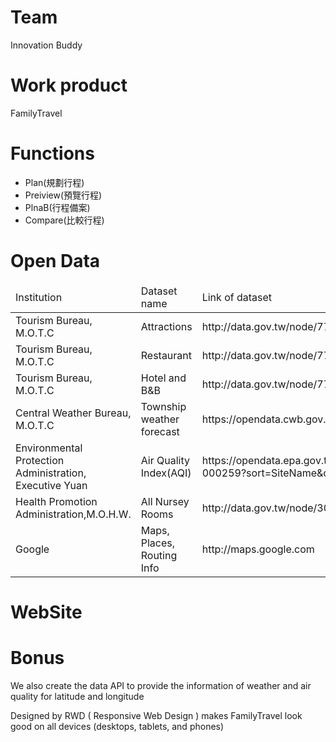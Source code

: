 <h1>Team</h1>Innovation Buddy

<h1>Work product</h1>FamilyTravel

<h1>Functions</h1>
<ul>
<li>Plan(規劃行程)</li>
<li>Preiview(預覽行程)</li>
<li>PlnaB(行程備案)</li>
<li>Compare(比較行程)</li>
</ul>

<h1>Open Data</h1>
<table>
<thead>
<tr>
<td>Institution</td><td>Dataset name</td><td>Link of dataset</td>
</tr>
</thead>
<tr>
<td>Tourism Bureau, M.O.T.C</td><td>Attractions</td><td>http://data.gov.tw/node/7777</td>
</tr>
<tr>
<td>Tourism Bureau, M.O.T.C</td><td>Restaurant</td><td>http://data.gov.tw/node/7779</td>
</tr>
<tr>
<td>Tourism Bureau, M.O.T.C</td><td>Hotel and B&B</td><td>http://data.gov.tw/node/7780</td>
</tr>
<tr>
<td>Central Weather Bureau, M.O.T.C</td><td>Township weather forecast</td><td>https://opendata.cwb.gov.tw/api/v1/rest/datastore/F-D0047-091</td>
</tr>
<tr>
<td>Environmental Protection Administration, Executive Yuan</td><td>Air Quality Index(AQI)</td><td>https://opendata.epa.gov.tw/webapi/api/rest/datastore/355000000I-000259?sort=SiteName&offset=0&limit=1000</td>
</tr>
<tr>
<td>Health Promotion Administration,M.O.H.W.
</td><td>All Nursey Rooms</td><td>http://data.gov.tw/node/30622</td>
</tr>
<tr>
<td>Google</td><td>Maps, Places, Routing Info</td><td>http://maps.google.com</td>
</tr>
</table>

<h1>WebSite</h1> 

<h1>Bonus</h1>

We also create the data API to provide the information of weather and air quality for latitude and longitude 



Designed by RWD ( Responsive Web Design ) makes FamilyTravel look good on all devices (desktops, tablets, and phones)


